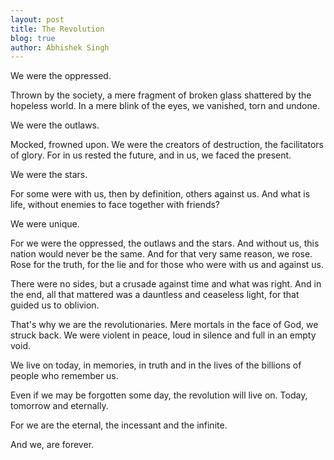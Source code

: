 ```yaml
---
layout: post
title: The Revolution
blog: true
author: Abhishek Singh
---
```



We were the oppressed.


Thrown by the society, a mere fragment of broken glass shattered by the hopeless world. In a mere blink of the eyes, we vanished, torn and undone.


We were the outlaws.


Mocked, frowned upon. We were the creators of destruction, the facilitators of glory. For in us rested the future, and in us, we faced the present.


We were the stars.


For some were with us, then by definition, others against us. And what is life, without enemies to face together with friends?


We were unique.


For we were the oppressed, the outlaws and the stars. And without us, this nation would never be the same. And for that very same reason, we rose. Rose for the truth, for the lie and for those who were with us and against us.


There were no sides, but a crusade against time and what was right. And in the end, all that mattered was a dauntless and ceaseless light, for that guided us to oblivion.


That's why we are the revolutionaries. Mere mortals in the face of God, we struck back. We were violent in peace, loud in silence and full in an empty void.


We live on today, in memories, in truth and in the lives of the billions of people who remember us.


Even if we may be forgotten some day, the revolution will live on. Today, tomorrow and eternally.


For we are the eternal, the incessant and the infinite.


And we, are forever.

